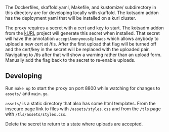 
The Dockerfiles, skaffold.yaml, Makefile, and kustomize/ subdirectory in this directory are for developing locally with skaffold.
The kotsadm addon has the deployment yaml that will be installed on a kurl cluster.

The proxy requires a secret with a cert and key to start.
The kotsadm addon from the [kURL](https://github.com/replicatedhq/kurl) project will generate this secret when installed.
That secret will have the annotation `acceptAnonymousUploads` which allows anybody to upload a new cert at /tls.
After the first upload that flag will be turned off and the cert/key in the secret will be replaced with the uploaded pair.
Navigating to /tls after that will show a warning rather than an upload form.
Manually add the flag back to the secret to re-enable uploads.

## Developing

Run `make up` to start the proxy on port 8800 while watching for changes to `assets/` and `main.go`.

`assets/` is a static directory that also has some html templates. From the insecure page link to files with `/assets/styles.css` and from the `/tls` page with `/tls/assets/styles.css`.

Delete the secret to return to a state where uploads are accepted.
